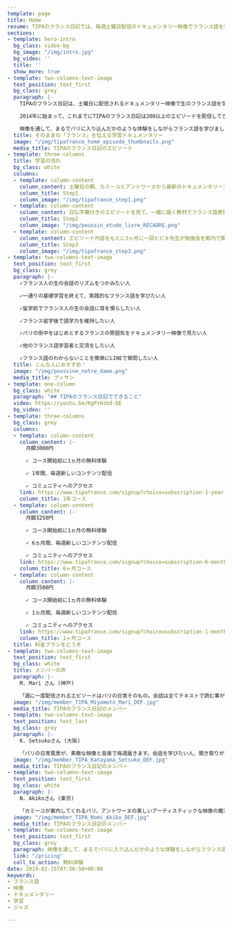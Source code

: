 ```yaml
---
template: page
title: Home
resume: TIPAのフランス日記では、毎週土曜日配信のドキュメンタリー映像でフランス語を学べます。ジャズ・ミュージシャンのカミーユと映像作家のアントワーヌから届くパリ直送の映像で、実践的でリアルなフランス言に触れましょう！
sections:
- template: hero-intro
  bg_class: video-bg
  bg_image: "/img/intro.jpg"
  bg_video: ''
  title: ''
  show_more: true
- template: two-columns-text-image
  text_position: text_first
  bg_class: grey
  paragraph: |-
    TIPAのフランス日記は、土曜日に配信されるドキュメンタリー映像で生のフランス語を学習するエピソード教材です。歌手のカミーユと映像作家のアントワーヌによってパリでドキュメンタリー映像が制作され、配信されます。

    2014年に始まって、これまでにTIPAのフランス日記は200以上のエピソードを配信してきました。

    映像を通して、まるでパリに入り込んだかのような体験をしながらフランス語を学びましょう。
  title: そのままの「フランス」を伝える学習ドキュメンタリー
  image: "/img/tipafrance_home_episode_thumbnails.png"
  media_title: TIPAのフランス日記のエピソード
- template: three-columns
  title: 学習の流れ
  bg_class: white
  columns:
  - template: column-content
    column_content: 土曜日の朝、カミーユとアントワーヌから最新のドキュメンタリーエピソードをパリからお届けします。映像を通してフランスの日常生活の中に入り込みましょう！。
    column_title: Step1
    column_image: "/img/tipafrance_step1.png"
  - template: column-content
    column_content: 日仏字幕付きのエピソードを見て、一緒に届く教材でフランス語表現を勉強しましょう。メンバー限定でLINEで質問を送ると、先生が答えてくれます！
    column_title: Step2
    column_image: "/img/poussin_etude_livre_RECADRE.png"
  - template: column-content
    column_content: エピソード内容をもとに3ヶ月に一回ヒビキ先生が勉強会を都内で開催します。勉強会が無い月にはライブ動画で授業を配信するので、遠方の方も参加できます！
    column_title: Step3
    column_image: "/img/tipafrance_step3.png"
- template: two-columns-text-image
  text_position: text_first
  bg_class: grey
  paragraph: |-
    ✓フランス人の生の会話のリズムをつかみたい人

    ✓一通りの基礎学習を終えて、実践的なフランス語を学びたい人

    ✓留学前でフランス人の生の会話に耳を慣らしたい人

    ✓フランス留学後で語学力を維持したい人

    ✓パリの街中をはじめとするフランスの雰囲気をドキュメンタリー映像で見たい人

    ✓他のフランス語学習者と交流をしたい人

    ✓フランス語のわからないことを簡単にLINEで質問したい人
  title: こんな人におすすめ！
  image: "/img/poussine_notre_dame.png"
  media_title: プッサン
- template: one-column
  bg_class: white
  paragraph: "## TIPAのフランス日記でできること"
  video: https://youtu.be/KgPrHzbd-QE
  bg_video: ''
- template: three-columns
  bg_class: grey
  columns:
  - template: column-content
    column_content: |-
      月額3000円

      ✓ コース開始前に1ヵ月の無料体験

      ✓ 1年間、毎週新しいコンテンツ配信

      ✓ コミュニティへのアクセス
    link: https://www.tipafrance.com/signup?choice=subscription-1-year
    column_title: 1年コース
  - template: column-content
    column_content: |-
      月額3250円

      ✓ コース開始前に1ヵ月の無料体験

      ✓ 6ヵ月間、毎週新しいコンテンツ配信

      ✓ コミュニティへのアクセス
    link: https://www.tipafrance.com/signup?choice=subscription-6-months
    column_title: 6ヶ月コース
  - template: column-content
    column_content: |-
      月額3500円

      ✓ コース開始前に1ヵ月の無料体験

      ✓ 1ヵ月間、毎週新しいコンテンツ配信

      ✓ コミュニティへのアクセス
    link: https://www.tipafrance.com/signup?choice=subscription-1-month
    column_title: 1ヶ月コース
  title: 料金プランをどうぞ
- template: two-columns-text-image
  text_position: text_first
  bg_class: white
  title: メンバーの声
  paragraph: |-
    M. Mari さん (神戸)

    「週に一度配信されるエピソードはパリの日常そのもの。会話は全てテキストで読む事が出来、ポイントになる文法の説明もあるので活用の仕方によっては、深く学習出来ます。カミーユとアントワーヌが訪れた場所やお店、アーティストの案内もあるのでパリ情報が得られるという点でも毎週が楽しみです！」
  image: "/img/member_TIPA_Miyamoto_Mari_DEF.jpg"
  media_title: TIPAのフランス日記のメンバー
- template: two-columns-text-image
  text_position: text_last
  bg_class: grey
  paragraph: |-
    K. Setsukoさん (大阪)

    「パリの日常風景が、素敵な映像と音楽で毎週届きます。会話を学びたい人、聞き取りが苦手な人、文法で挫折している人…誰もが楽しく学べるフランス語教材です。私のフランス語学習が続いているのは、この日記と一緒に学んでいる仲間のお陰です。有難う‼」
  image: "/img/member_TIPA_Katayama_Setsuko_DEF.jpg"
  media_title: TIPAのフランス日記のメンバー
- template: two-columns-text-image
  text_position: text_first
  bg_class: white
  paragraph: |-
    N. Akikoさん (東京)

    「カミーユが案内してくれるパリ、アントワーヌの美しいアーティスティックな映像の魔法で、まるで自分がそこにいるような気分になります。教科書とは違う生きた会話にワクワク！パリに行ってフランス語でコミニュケーションを取りたい思いが溢れ出します。私がこの教材を選んだきっかけは、2014年夏に開催された日比谷公会堂のコンサートで出会った彼等TIPAの魅力にノックアウトされたから！」
  image: "/img/member_TIPA_Nomi_Akiko_DEF.jpg"
  media_title: TIPAのフランス日記のメンバー
- template: two-columns-text-image
  text_position: text_first
  bg_class: grey
  paragraph: 映像を通して、まるでパリに入り込んだかのような体験をしながらフランス語を学びましょう。
  link: "/pricing"
  call_to_action: 無料体験
date: 2019-02-15T07:56:58+00:00
keywords:
- フランス語
- 映像
- ドキュメンタリー
- 学習
- ジャズ

---
```

